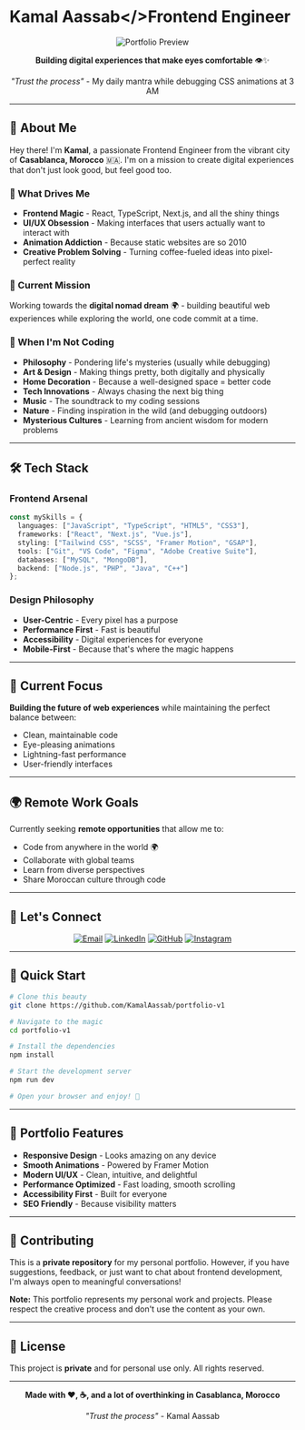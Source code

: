 # Kamal Aassab</>Frontend Engineer

<div align="center">

![Portfolio Preview](https://user-images.githubusercontent.com/84178696/228679118-47e63775-0635-42b2-8838-a80644ef612b.png)

**Building digital experiences that make eyes comfortable** 👁️✨

*"Trust the process"* - My daily mantra while debugging CSS animations at 3 AM

</div>

---

## 🚀 About Me

Hey there! I'm **Kamal**, a passionate Frontend Engineer from the vibrant city of **Casablanca, Morocco** 🇲🇦. I'm on a mission to create digital experiences that don't just look good, but feel good too.

### 🧠 What Drives Me
- **Frontend Magic** - React, TypeScript, Next.js, and all the shiny things
- **UI/UX Obsession** - Making interfaces that users actually want to interact with
- **Animation Addiction** - Because static websites are so 2010
- **Creative Problem Solving** - Turning coffee-fueled ideas into pixel-perfect reality

### 🎯 Current Mission
Working towards the **digital nomad dream** 🌍 - building beautiful web experiences while exploring the world, one code commit at a time.

### 🎨 When I'm Not Coding
- **Philosophy** - Pondering life's mysteries (usually while debugging)
- **Art & Design** - Making things pretty, both digitally and physically
- **Home Decoration** - Because a well-designed space = better code
- **Tech Innovations** - Always chasing the next big thing
- **Music** - The soundtrack to my coding sessions
- **Nature** - Finding inspiration in the wild (and debugging outdoors)
- **Mysterious Cultures** - Learning from ancient wisdom for modern problems

---

## 🛠️ Tech Stack

### Frontend Arsenal
```typescript
const mySkills = {
  languages: ["JavaScript", "TypeScript", "HTML5", "CSS3"],
  frameworks: ["React", "Next.js", "Vue.js"],
  styling: ["Tailwind CSS", "SCSS", "Framer Motion", "GSAP"],
  tools: ["Git", "VS Code", "Figma", "Adobe Creative Suite"],
  databases: ["MySQL", "MongoDB"],
  backend: ["Node.js", "PHP", "Java", "C++"]
};
```

### Design Philosophy
- **User-Centric** - Every pixel has a purpose
- **Performance First** - Fast is beautiful
- **Accessibility** - Digital experiences for everyone
- **Mobile-First** - Because that's where the magic happens

---

## 🎯 Current Focus

**Building the future of web experiences** while maintaining the perfect balance between:
- Clean, maintainable code
- Eye-pleasing animations
- Lightning-fast performance
- User-friendly interfaces

---

## 🌍 Remote Work Goals

Currently seeking **remote opportunities** that allow me to:
- Code from anywhere in the world 🌍
- Collaborate with global teams
- Learn from diverse perspectives
- Share Moroccan culture through code

---

## 📱 Let's Connect

<div align="center">

[![Email](https://img.shields.io/badge/Email-kamalaassab2002@gmail.com-red?style=for-the-badge&logo=gmail)](mailto:kamalaassab2002@gmail.com)
[![LinkedIn](https://img.shields.io/badge/LinkedIn-Kamal%20Aassab-blue?style=for-the-badge&logo=linkedin)](https://www.linkedin.com/in/kamalaassab)
[![GitHub](https://img.shields.io/badge/GitHub-KamalAassab-black?style=for-the-badge&logo=github)](https://github.com/KamalAassab)
[![Instagram](https://img.shields.io/badge/Instagram-its.urky-pink?style=for-the-badge&logo=instagram)](https://www.instagram.com/its.urky)

</div>

---

## 🚀 Quick Start

```bash
# Clone this beauty
git clone https://github.com/KamalAassab/portfolio-v1

# Navigate to the magic
cd portfolio-v1

# Install the dependencies
npm install

# Start the development server
npm run dev

# Open your browser and enjoy! 🎉
```

---

## 🎨 Portfolio Features

- **Responsive Design** - Looks amazing on any device
- **Smooth Animations** - Powered by Framer Motion
- **Modern UI/UX** - Clean, intuitive, and delightful
- **Performance Optimized** - Fast loading, smooth scrolling
- **Accessibility First** - Built for everyone
- **SEO Friendly** - Because visibility matters

---

## 🤝 Contributing

This is a **private repository** for my personal portfolio. However, if you have suggestions, feedback, or just want to chat about frontend development, I'm always open to meaningful conversations!

**Note:** This portfolio represents my personal work and projects. Please respect the creative process and don't use the content as your own.

---

## 📄 License

This project is **private** and for personal use only. All rights reserved.

---

<div align="center">

**Made with ❤️, ☕, and a lot of overthinking in Casablanca, Morocco**

*"Trust the process"* - Kamal Aassab

</div>